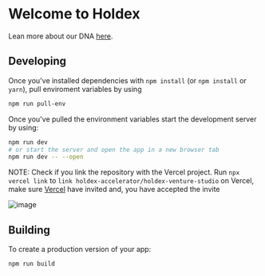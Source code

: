 # Welcome to Holdex

Lean more about our DNA [here](https://holdex.io/about).

## Developing

Once you've installed dependencies with `npm install` (or `npm install` or `yarn`), pull enviroment variables by using

```bash
npm run pull-env
```
Once you've pulled the environment variables start the development server by using:

```bash
npm run dev
# or start the server and open the app in a new browser tab
npm run dev -- --open
```

NOTE: Check if you link the repository with the Vercel project.
Run `npx vercel link` to `link holdex-accelerator/holdex-venture-studio` on Vercel, make sure [Vercel](https://vercel.com/holdex-accelerator/holdex-venture-studio) have invited and, you have accepted the invite

![image](https://github.com/holdex/holdex-venture-studio/assets/63777677/5f9f8ebe-0e53-4964-95ff-a814667f267b)

## Building

To create a production version of your app:

```bash
npm run build
```
